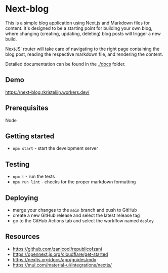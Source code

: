 # Next-blog

This is a simple blog application using Next.js and Markdown files for content. It's designed to be a starting point for building your own blog, where changing (creating, updating, deleting) blog posts will trigger a new build. 

NextJS' router will take care of navigating to the right page containing the blog post, reading the respective markdown file, and rendering the content. 

Detailed documentation can be found in the [./docs](docs) folder.

## Demo

https://next-blog.rkristelijn.workers.dev/

## Prerequisites

Node

## Getting started

- `npm start` - start the development server

## Testing

- `npm t` - run the tests
- `npm run lint` - checks for the proper markdown formatting

## Deploying

- merge your changes to the `main` branch and push to GitHub
- create a new GitHub release and select the latest release tag
- go to the GitHub Actions tab and select the workflow named `deploy`

## Resources

- https://github.com/zanicool/republicofzani
- https://opennext.js.org/cloudflare/get-started
- https://nextjs.org/docs/app/guides/mdx
- https://mui.com/material-ui/integrations/nextjs/
